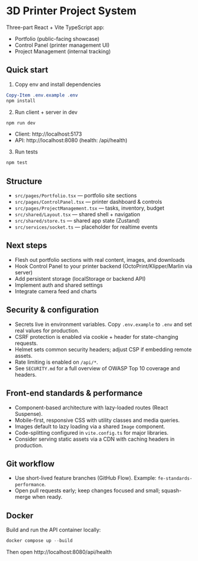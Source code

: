 # 3D Printer Project System

Three-part React + Vite TypeScript app:
- Portfolio (public-facing showcase)
- Control Panel (printer management UI)
- Project Management (internal tracking)

## Quick start

1) Copy env and install dependencies

```powershell
Copy-Item .env.example .env
npm install
```

2) Run client + server in dev

```powershell
npm run dev
```

- Client: http://localhost:5173
- API: http://localhost:8080 (health: /api/health)

3) Run tests

```powershell
npm test
```

## Structure
- `src/pages/Portfolio.tsx` — portfolio site sections
- `src/pages/ControlPanel.tsx` — printer dashboard & controls
- `src/pages/ProjectManagement.tsx` — tasks, inventory, budget
- `src/shared/Layout.tsx` — shared shell + navigation
- `src/shared/store.ts` — shared app state (Zustand)
- `src/services/socket.ts` — placeholder for realtime events

## Next steps
- Flesh out portfolio sections with real content, images, and downloads
- Hook Control Panel to your printer backend (OctoPrint/Klipper/Marlin via server)
- Add persistent storage (localStorage or backend API)
- Implement auth and shared settings
- Integrate camera feed and charts

## Security & configuration
- Secrets live in environment variables. Copy `.env.example` to `.env` and set real values for production.
- CSRF protection is enabled via cookie + header for state-changing requests.
- Helmet sets common security headers; adjust CSP if embedding remote assets.
- Rate limiting is enabled on `/api/*`.
 - See `SECURITY.md` for a full overview of OWASP Top 10 coverage and headers.

## Front-end standards & performance
- Component-based architecture with lazy-loaded routes (React Suspense).
- Mobile-first, responsive CSS with utility classes and media queries.
- Images default to lazy loading via a shared `Image` component.
- Code-splitting configured in `vite.config.ts` for major libraries.
- Consider serving static assets via a CDN with caching headers in production.

## Git workflow
- Use short-lived feature branches (GitHub Flow). Example: `fe-standards-performance`.
- Open pull requests early; keep changes focused and small; squash-merge when ready.

## Docker

Build and run the API container locally:

```powershell
docker compose up --build
```

Then open http://localhost:8080/api/health
